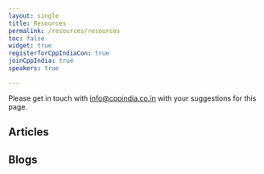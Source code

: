 ```yaml
---
layout: single
title: Resources
permalink: /resources/resources
toc: false
widget: true
registerforCppIndiaCon: true
joinCppIndia: true
speakers: true

---
```


Please get in touch with info@cppindia.co.in with your suggestions for this page. 

## Articles

## Blogs

